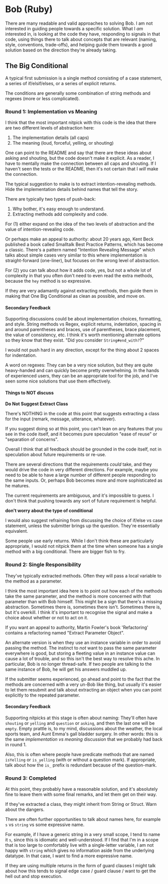 # Bob (Ruby)

There are many readable and valid approaches to solving Bob. I am not interested in guiding people towards a specific solution. What I *am* interested in, is looking at the code they have, responding to signals in that code, using things there to talk about concepts that are relevant (naming, style, conventions, trade-offs), and helping guide them towards a good solution based on the direction they're already taking.

## The Big Conditional

A typical first submission is a single method consisting of a case statement, a series of if/elsif/elses, or a series of explicit returns.

The conditions are generally some combination of string methods and regexes (more or less complicated).

### Round 1: Implementation vs Meaning

I think that the most important nitpick with this code is the idea that there are two different levels of abstraction here:

1. The implementation details (all caps)
2. The meaning (loud, forceful, yelling, or shouting)

One can point to the README and say that there are these ideas about asking and shouting, but the code doesn't make it explicit. As a reader, I have to mentally make the connection between all caps and shouting. If I haven't seen the tests or the README, then it's not certain that I *will* make the connection.

The typical suggestion to make is to extract intention-revealing methods. Hide the implementation details behind names that tell the story.

There are typically two types of push-back:

1. Why bother, it's easy enough to understand.
2. Extracting methods add complexity and code.

For (1) either expand on the idea of the two levels of abstraction and the value of intention-revealing code.

Or perhaps make an appeal to authority: about 20 years ago, Kent Beck published a book called Smalltalk Best Practice Patterns, which has become a classic. There's a pattern named "Intention Revealing Message" which talks about simple cases very similar to this where implementation is straight-forward (one-liner), but focuses on the wrong level of abstraction.

For (2) you can talk about how it adds code, yes, but not a whole lot of complexity in that you often don't need to even read the extra methods, because the `hey` method is so expressive.

If they are very adamantly against extracting methods, then guide them in making that One Big Conditional as clean as possible, and move on.

#### Secondary Feedback

Supporting discussions could be about implementation choices, formatting, and style. String methods vs Regex, explicit returns, indentation, spacing in and around parentheses and braces, use of parentheses, brace placement, the value of consistency, etc. I think it's worth mentioning alternate options so they know that they exist. "Did you consider `String#end_with?`?"

I would not push hard in any direction, except for the thing about 2 spaces for indentation.

A word on regexes: They can be a very nice solution, but they are quite heavy-handed and can quickly become pretty overwhelming. In the hands of experienced users, they can be an appropriate tool for the job, and I've seen some nice solutions that use them effectively.

#### Things to **NOT** discuss

**Do Not Suggest Extract Class**

There's NOTHING in the code at this point that suggests extracting a class for the input (remark, message, utterance, whatever).

If you suggest doing so at this point, you can't lean on any features that you see in the code itself, and it becomes pure speculation "ease of reuse" or "separation of concerns".

Overall I think that all feedback should be grounded in the code itself, not in speculation about future requirements or re-use.

There are several directions that the requirements *could* take, and they would drive the code in very different directions. For example, maybe you need to be able to have a large number of different people responding to the same inputs. Or, perhaps Bob becomes more and more sophisticated as he matures.

The current requirements are ambiguous, and it's impossible to guess. I don't think that pushing towards any sort of future requirement is helpful.

**don't worry about the type of conditional**

I would also suggest refraining from discussing the choice of if/else vs case statement, unless the submitter brings up the question. They're essentially equivalent.

Some people use early returns. While I don't think these are particularly appropriate, I would not nitpick them at the time when someone has a single method with a big conditional. There are bigger fish to fry.

### Round 2: Single Responsibility

They've typically extracted methods. Often they will pass a local variable to the method as a parameter.

I think the most important idea here is to point out how each of the methods take the same parameter, and the method is more concerned with that parameter than with Bob himself. This might be a sign that there's a missing abstraction. Sometimes there is, sometimes there isn't. Sometimes there is, but it's overkill. I think it's important to recognise the signal and make a choice about whether or not to act on it.

If you want an appeal to authority, Martin Fowler's book 'Refactoring' contains a refactoring named "Extract Parameter Object".

An alternate version is when they use an instance variable in order to avoid passing the method. The instinct to _not_ want to pass the same parameter everywhere is good, but storing a fleeting value in an instance value can cause a lot of trouble, and so this isn't the best way to resolve this ache. In particular, Bob is no longer thread-safe. If two people are talking to the same instance of Bob, he will get his answers muddled up.

If the submitter seems experienced, go ahead and point to the fact that the methods are concerned with a very un-Bob like thing, but usually it's easier to let them resubmit and talk about extracting an object when you can point explicitly to the repeated parameter.

#### Secondary Feedback

Supporting nitpicks at this stage is often about naming: They'll often have `shouting` or `yelling` and `question` or `asking`, and then the last one will be `empty`. Empty prattle is, to my mind, discussions about the weather, the local sports team, and Aunt Emma's gall bladder surgery. In other words: this is the same _implementation vs meaning_ discussion that we probably had back in round 1.

Also, this is often where people have predicate methods that are named `isYelling` or `is_yelling` (with or without a question mark). If appropriate, talk about how the `is_` prefix is redundant because of the question-mark.

### Round 3: Completed

At this point, they probably have a reasonable solution, and it's absolutely fine to leave them with some final remarks, and let them get on their way.

If they've extracted a class, they might inherit from String or Struct. Warn about the dangers.

There are often further opportunities to talk about names here, for example `s` vs `string` vs some expressive name.

For example, if I have a generic string in a very small scope, I tend to name it `s`, since this is idiomatic and well-understood. If I find that I'm in a scope that is too large to comfortably live with a single-letter variable, I am not happy with `string` which gives no information aside from the underlying datatype. In that case, I want to find a more expressive name.

If they are using multiple returns in the form of guard clauses I might talk about how this tends to signal edge case / guard clause / want to get the hell out and stop execution.

